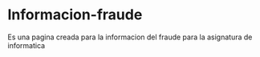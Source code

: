 # Informacion-fraude
Es una pagina creada para la informacion del fraude para la asignatura de informatica
